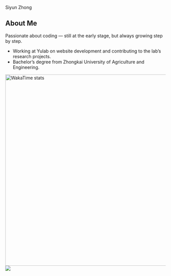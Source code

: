 Siyun Zhong 

## About Me

Passionate about coding — still at the early stage, but always growing step by step.

- Working at Yulab on website development and contributing to the lab’s research projects.
- Bachelor’s degree from Zhongkai University of Agriculture and Engineering.



<a href="https://wakatime.com/">
  <img src="https://wakatime.com/share/@5775539e-74e8-4244-b8c3-666330d745bb/e3980dbb-0195-49bc-a184-c4ab9d3bed0a.png" alt="WakaTime stats" width="600">
</a>
<a href="https://wakatime.com"><img src="https://wakatime.com/share/@5775539e-74e8-4244-b8c3-666330d745bb/6726ed01-3ad0-4d62-802a-65123a68636b.png" /></a>

